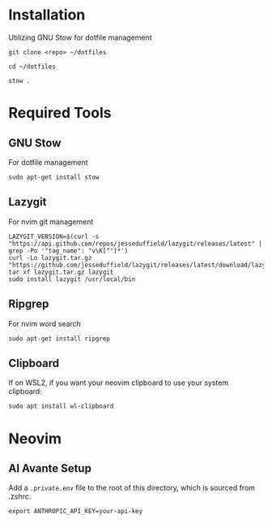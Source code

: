 # Installation

Utilizing GNU Stow for dotfile management

```
git clone <repo> ~/dotfiles

cd ~/dotfiles

stow .
```

# Required Tools

## GNU Stow

For dotfile management

`sudo apt-get install stow`

## Lazygit

For nvim git management

```
LAZYGIT_VERSION=$(curl -s "https://api.github.com/repos/jesseduffield/lazygit/releases/latest" | grep -Po '"tag_name": "v\K[^"]*')
curl -Lo lazygit.tar.gz "https://github.com/jesseduffield/lazygit/releases/latest/download/lazygit_${LAZYGIT_VERSION}_Linux_x86_64.tar.gz"
tar xf lazygit.tar.gz lazygit
sudo install lazygit /usr/local/bin
```

## Ripgrep

For nvim word search

`sudo apt-get install ripgrep`

## Clipboard

If on WSL2, if you want your neovim clipboard to use your system clipboard:

`sudo apt install wl-clipboard`

# Neovim

## AI Avante Setup

Add a `.private.env` file to the root of this directory, which is sourced from .zshrc.

```
export ANTHROPIC_API_KEY=your-api-key
```
